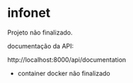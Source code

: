 # infonet

Projeto não finalizado.

documentação da API:

http://localhost:8000/api/documentation

- container docker não finalizado
